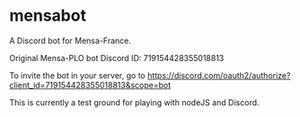 # mensabot

A Discord bot for Mensa-France.

Original Mensa-PLO bot Discord ID: 719154428355018813

To invite the bot in your server, go to 
https://discord.com/oauth2/authorize?client_id=719154428355018813&scope=bot

This is currently a test ground for playing with nodeJS and Discord.
